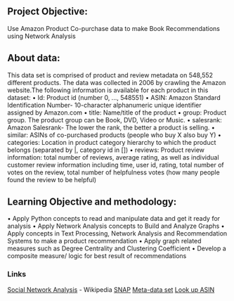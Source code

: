 ## Project Objective:
Use Amazon Product Co-purchase data to make Book Recommendations using Network Analysis

## About data:
This data set is comprised of product and review metadata on 548,552 different products. The data was collected in 2006 by crawling the Amazon website.The following information is available for each product in this dataset:
•	Id: Product id (number 0, ..., 548551)
•	ASIN: Amazon Standard Identification Number- 10-character alphanumeric unique identifier assigned by Amazon.com
•	title: Name/title of the product
•	group: Product group. The product group can be Book, DVD, Video or Music.
•	salesrank: Amazon Salesrank- The lower the rank, the better a product is selling. 
•	similar: ASINs of co-purchased products (people who buy X also buy Y)
•	categories: Location in product category hierarchy to which the product belongs (separated by |, category id in [])
•	reviews: Product review information: total number of reviews, average rating, as well as individual customer review information including time, user id, rating, total number of votes on the review, total number of helpfulness votes (how many people found the review to be helpful)

## Learning Objective and methodology:
•	Apply Python concepts to read and manipulate data and get it ready for analysis
•	Apply Network Analysis concepts to Build and Analyze Graphs
•	Apply concepts in Text Processing, Network Analysis and Recommendation Systems to make a product recommendation
•	Apply graph related measures such as Degree Centrality and Clustering Coefficient
•	Develop a composite measure/ logic for best result of recommendations

### Links
[Social Network Analysis](https://en.wikipedia.org/wiki/Social_network_analysis) - Wikipedia
[SNAP](http://snap.stanford.edu/index.html)
[Meta-data set](http://snap.stanford.edu/data/amazon-meta.html)
[Look up ASIN](https://www.amazon.com/product-reviews/<ASIN>)

